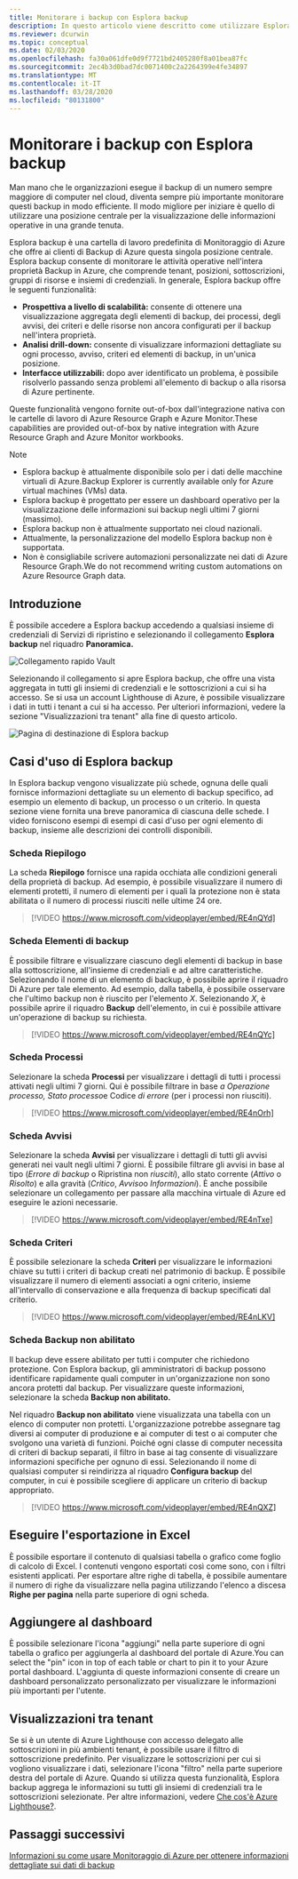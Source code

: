 ```yaml
---
title: Monitorare i backup con Esplora backup
description: In questo articolo viene descritto come utilizzare Esplora backup per eseguire il monitoraggio in tempo reale dei backup tra insiemi di credenziali, sottoscrizioni, aree e tenant.
ms.reviewer: dcurwin
ms.topic: conceptual
ms.date: 02/03/2020
ms.openlocfilehash: fa30a061dfe0d9f7721bd2405280f8a01bea87fc
ms.sourcegitcommit: 2ec4b3d0bad7dc0071400c2a2264399e4fe34897
ms.translationtype: MT
ms.contentlocale: it-IT
ms.lasthandoff: 03/28/2020
ms.locfileid: "80131800"
---
```

# <a name="monitor-your-backups-with-backup-explorer"></a>Monitorare i backup con Esplora backup

Man mano che le organizzazioni esegue il backup di un numero sempre maggiore di computer nel cloud, diventa sempre più importante monitorare questi backup in modo efficiente. Il modo migliore per iniziare è quello di utilizzare una posizione centrale per la visualizzazione delle informazioni operative in una grande tenuta.

Esplora backup è una cartella di lavoro predefinita di Monitoraggio di Azure che offre ai clienti di Backup di Azure questa singola posizione centrale. Esplora backup consente di monitorare le attività operative nell'intera proprietà Backup in Azure, che comprende tenant, posizioni, sottoscrizioni, gruppi di risorse e insiemi di credenziali. In generale, Esplora backup offre le seguenti funzionalità:

* **Prospettiva a livello di scalabilità:** consente di ottenere una visualizzazione aggregata degli elementi di backup, dei processi, degli avvisi, dei criteri e delle risorse non ancora configurati per il backup nell'intera proprietà. 
* **Analisi drill-down:** consente di visualizzare informazioni dettagliate su ogni processo, avviso, criteri ed elementi di backup, in un'unica posizione.
* **Interfacce utilizzabili:** dopo aver identificato un problema, è possibile risolverlo passando senza problemi all'elemento di backup o alla risorsa di Azure pertinente.

Queste funzionalità vengono fornite out-of-box dall'integrazione nativa con le cartelle di lavoro di Azure Resource Graph e Azure Monitor.These capabilities are provided out-of-box by native integration with Azure Resource Graph and Azure Monitor workbooks.

> [!NOTE]
> * Esplora backup è attualmente disponibile solo per i dati delle macchine virtuali di Azure.Backup Explorer is currently available only for Azure virtual machines (VMs) data.
> * Esplora backup è progettato per essere un dashboard operativo per la visualizzazione delle informazioni sui backup negli ultimi 7 giorni (massimo).
> * Esplora backup non è attualmente supportato nei cloud nazionali.
> * Attualmente, la personalizzazione del modello Esplora backup non è supportata. 
> * Non è consigliabile scrivere automazioni personalizzate nei dati di Azure Resource Graph.We do not recommend writing custom automations on Azure Resource Graph data.

## <a name="get-started"></a>Introduzione

È possibile accedere a Esplora backup accedendo a qualsiasi insieme di credenziali di Servizi di ripristino e selezionando il collegamento **Esplora backup** nel riquadro **Panoramica.**

![Collegamento rapido Vault](media/backup-azure-monitor-with-backup-explorer/vault-quick-link.png)

Selezionando il collegamento si apre Esplora backup, che offre una vista aggregata in tutti gli insiemi di credenziali e le sottoscrizioni a cui si ha accesso. Se si usa un account Lighthouse di Azure, è possibile visualizzare i dati in tutti i tenant a cui si ha accesso. Per ulteriori informazioni, vedere la sezione "Visualizzazioni tra tenant" alla fine di questo articolo.

![Pagina di destinazione di Esplora backup](media/backup-azure-monitor-with-backup-explorer/explorer-landing-page.png)

## <a name="backup-explorer-use-cases"></a>Casi d'uso di Esplora backup

In Esplora backup vengono visualizzate più schede, ognuna delle quali fornisce informazioni dettagliate su un elemento di backup specifico, ad esempio un elemento di backup, un processo o un criterio. In questa sezione viene fornita una breve panoramica di ciascuna delle schede. I video forniscono esempi di esempi di casi d'uso per ogni elemento di backup, insieme alle descrizioni dei controlli disponibili.

### <a name="the-summary-tab"></a>Scheda Riepilogo

La scheda **Riepilogo** fornisce una rapida occhiata alle condizioni generali della proprietà di backup. Ad esempio, è possibile visualizzare il numero di elementi protetti, il numero di elementi per i quali la protezione non è stata abilitata o il numero di processi riusciti nelle ultime 24 ore.


> [!VIDEO https://www.microsoft.com/videoplayer/embed/RE4nQYd]

### <a name="the-backup-items-tab"></a>Scheda Elementi di backup

È possibile filtrare e visualizzare ciascuno degli elementi di backup in base alla sottoscrizione, all'insieme di credenziali e ad altre caratteristiche. Selezionando il nome di un elemento di backup, è possibile aprire il riquadro Di Azure per tale elemento. Ad esempio, dalla tabella, è possibile osservare che l'ultimo backup non è riuscito per l'elemento *X*. Selezionando *X*, è possibile aprire il riquadro **Backup** dell'elemento, in cui è possibile attivare un'operazione di backup su richiesta.


> [!VIDEO https://www.microsoft.com/videoplayer/embed/RE4nQYc]

### <a name="the-jobs-tab"></a>Scheda Processi

Selezionare la scheda **Processi** per visualizzare i dettagli di tutti i processi attivati negli ultimi 7 giorni. Qui è possibile filtrare in base *a Operazione processo,* *Stato processo*e Codice *di errore* (per i processi non riusciti).


> [!VIDEO https://www.microsoft.com/videoplayer/embed/RE4nOrh]

### <a name="the-alerts-tab"></a>Scheda Avvisi

Selezionare la scheda **Avvisi** per visualizzare i dettagli di tutti gli avvisi generati nei vault negli ultimi 7 giorni. È possibile filtrare gli avvisi in base al tipo (*Errore di backup* o Ripristina non *riusciti*), allo stato corrente (*Attivo* o *Risolto*) e alla gravità (*Critico*, *Avviso*o *Informazioni*). È anche possibile selezionare un collegamento per passare alla macchina virtuale di Azure ed eseguire le azioni necessarie.


> [!VIDEO https://www.microsoft.com/videoplayer/embed/RE4nTxe]

### <a name="the-policies-tab"></a>Scheda Criteri

È possibile selezionare la scheda **Criteri** per visualizzare le informazioni chiave su tutti i criteri di backup creati nel patrimonio di backup. È possibile visualizzare il numero di elementi associati a ogni criterio, insieme all'intervallo di conservazione e alla frequenza di backup specificati dal criterio.


> [!VIDEO https://www.microsoft.com/videoplayer/embed/RE4nLKV]

### <a name="the-backup-not-enabled-tab"></a>Scheda Backup non abilitato

Il backup deve essere abilitato per tutti i computer che richiedono protezione. Con Esplora backup, gli amministratori di backup possono identificare rapidamente quali computer in un'organizzazione non sono ancora protetti dal backup. Per visualizzare queste informazioni, selezionare la scheda **Backup non abilitato.**

Nel riquadro **Backup non abilitato** viene visualizzata una tabella con un elenco di computer non protetti. L'organizzazione potrebbe assegnare tag diversi ai computer di produzione e ai computer di test o ai computer che svolgono una varietà di funzioni. Poiché ogni classe di computer necessita di criteri di backup separati, il filtro in base ai tag consente di visualizzare informazioni specifiche per ognuno di essi. Selezionando il nome di qualsiasi computer si reindirizza al riquadro **Configura backup** del computer, in cui è possibile scegliere di applicare un criterio di backup appropriato.


> [!VIDEO https://www.microsoft.com/videoplayer/embed/RE4nQXZ]

## <a name="export-to-excel"></a>Eseguire l'esportazione in Excel

È possibile esportare il contenuto di qualsiasi tabella o grafico come foglio di calcolo di Excel. I contenuti vengono esportati così come sono, con i filtri esistenti applicati. Per esportare altre righe di tabella, è possibile aumentare il numero di righe da visualizzare nella pagina utilizzando l'elenco a discesa **Righe per pagina** nella parte superiore di ogni scheda.

## <a name="pin-to-the-dashboard"></a>Aggiungere al dashboard

È possibile selezionare l'icona "aggiungi" nella parte superiore di ogni tabella o grafico per aggiungerla al dashboard del portale di Azure.You can select the "pin" icon in top of each table or chart to pin it to your Azure portal dashboard. L'aggiunta di queste informazioni consente di creare un dashboard personalizzato personalizzato per visualizzare le informazioni più importanti per l'utente.

## <a name="cross-tenant-views"></a>Visualizzazioni tra tenant

Se si è un utente di Azure Lighthouse con accesso delegato alle sottoscrizioni in più ambienti tenant, è possibile usare il filtro di sottoscrizione predefinito. Per visualizzare le sottoscrizioni per cui si vogliono visualizzare i dati, selezionare l'icona "filtro" nella parte superiore destra del portale di Azure. Quando si utilizza questa funzionalità, Esplora backup aggrega le informazioni su tutti gli insiemi di credenziali tra le sottoscrizioni selezionate. Per altre informazioni, vedere [Che cos'è Azure Lighthouse?](https://docs.microsoft.com/azure/lighthouse/overview).

## <a name="next-steps"></a>Passaggi successivi

[Informazioni su come usare Monitoraggio di Azure per ottenere informazioni dettagliate sui dati di backup](https://docs.microsoft.com/azure/backup/backup-azure-monitoring-use-azuremonitor)
